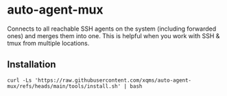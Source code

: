 auto-agent-mux
==============

Connects to all reachable SSH agents on the system (including forwarded ones) and merges
them into one. This is helpful when you work with SSH & tmux from multiple locations.

Installation
------------

```
curl -Ls 'https://raw.githubusercontent.com/xqms/auto-agent-mux/refs/heads/main/tools/install.sh' | bash
```
